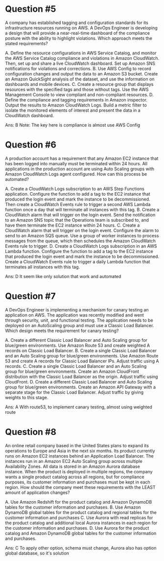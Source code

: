 # Question #5
A company has established tagging and configuration standards for its infrastructure resources running on AWS. A DevOps Engineer is developing a design that will provide a near-real-time dashboard of the compliance posture with the ability to highlight violations.
Which approach meets the stated requirements?

A. Define the resource configurations in AWS Service Catalog, and monitor the AWS Service Catalog compliance and violations in Amazon CloudWatch. Then, set up and share a live CloudWatch dashboard. Set up Amazon SNS notifications for violations and corrections.
B. Use AWS Config to record configuration changes and output the data to an Amazon S3 bucket. Create an Amazon QuickSight analysis of the dataset, and use the information on dashboards and mobile devices.
C. Create a resource group that displays resources with the specified tags and those without tags. Use the AWS Management Console to view compliant and non-compliant resources.
D. Define the compliance and tagging requirements in Amazon inspector. Output the results to Amazon CloudWatch Logs. Build a metric filter to isolate the monitored elements of interest and present the data in a CloudWatch dashboard.

Ans: B
Note: The key here is compliance is almost use AWS Config

# Question #6
A production account has a requirement that any Amazon EC2 instance that has been logged into manually must be terminated within 24 hours. All applications in the production account are using Auto Scaling groups with Amazon CloudWatch Logs agent configured.
How can this process be automated?

A. Create a CloudWatch Logs subscription to an AWS Step Functions application. Configure the function to add a tag to the EC2 instance that produced the login event and mark the instance to be decommissioned. Then create a CloudWatch Events rule to trigger a second AWS Lambda function once a day that will terminate all instances with this tag.
B. Create a CloudWatch alarm that will trigger on the login event. Send the notification to an Amazon SNS topic that the Operations team is subscribed to, and have them terminate the EC2 instance within 24 hours.
C. Create a CloudWatch alarm that will trigger on the login event. Configure the alarm to send to an Amazon SQS queue. Use a group of worker instances to process messages from the queue, which then schedules the Amazon CloudWatch Events rule to trigger.
D. Create a CloudWatch Logs subscription in an AWS Lambda function. Configure the function to add a tag to the EC2 instance that produced the login event and mark the instance to be decommissioned. Create a CloudWatch Events rule to trigger a daily Lambda function that terminates all instances with this tag.

Ans: D
It seem like only solution that work and automated

# Question #7
A DevOps Engineer is implementing a mechanism for canary testing an application on AWS. The application was recently modified and went through security, unit, and functional testing. The application needs to be deployed on an AutoScaling group and must use a Classic Load Balancer.
Which design meets the requirement for canary testing?

A. Create a different Classic Load Balancer and Auto Scaling group for blue/green environments. Use Amazon Route 53 and create weighted A records on Classic Load Balancer.
B. Create a single Classic Load Balancer and an Auto Scaling group for blue/green environments. Use Amazon Route 53 and create A records for Classic Load Balancer IPs. Adjust traffic using A records.
C. Create a single Classic Load Balancer and an Auto Scaling group for blue/green environments. Create an Amazon CloudFront distribution with the Classic Load Balancer as the origin. Adjust traffic using CloudFront.
D. Create a different Classic Load Balancer and Auto Scaling group for blue/green environments. Create an Amazon API Gateway with a separate stage for the Classic Load Balancer. Adjust traffic by giving weights to this stage.

Ans: A
With route53, to implement canary testing, almost using weighted route

# Question #8
An online retail company based in the United States plans to expand its operations to Europe and Asia in the next six months. Its product currently runs on
Amazon EC2 instances behind an Application Load Balancer. The instances run in an Amazon EC2 Auto Scaling group across multiple Availability Zones. All data is stored in an Amazon Aurora database instance.
When the product is deployed in multiple regions, the company wants a single product catalog across all regions, but for compliance purposes, its customer information and purchases must be kept in each region.
How should the company meet these requirements with the LEAST amount of application changes?

A. Use Amazon Redshift for the product catalog and Amazon DynamoDB tables for the customer information and purchases.
B. Use Amazon DynamoDB global tables for the product catalog and regional tables for the customer information and purchases
C. Use Aurora with read replicas for the product catalog and additional local Aurora instances in each region for the customer information and purchases.
D. Use Aurora for the product catalog and Amazon DynamoDB global tables for the customer information and purchases.

Ans: C
To apply other option, schema must change, Aurora also has option global database, so it's solution
